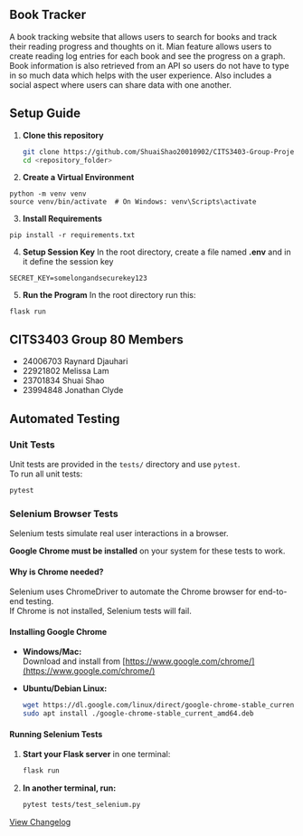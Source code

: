 ## Book Tracker 
A book tracking website that allows users to search for books and track their reading progress and thoughts on it. Mian feature allows users to create reading log entries for each book and see the progress on a graph. Book information is also retrieved from an API so users do not have to type in so much data which helps with the user experience. Also includes a social aspect where users can share data with one another. 

## Setup Guide

1. **Clone this repository**
   ```sh
   git clone https://github.com/ShuaiShao20010902/CITS3403-Group-Project
   cd <repository_folder>
   ```

2. **Create a Virtual Environment**
```
python -m venv venv
source venv/bin/activate  # On Windows: venv\Scripts\activate
```

3. **Install Requirements**
```
pip install -r requirements.txt
```

4. **Setup Session Key**
In the root directory, create a file named **.env** and in it define the session key
```
SECRET_KEY=somelongandsecurekey123
```

5. **Run the Program**
In the root directory run this:
```
flask run
```

## CITS3403 Group 80 Members
- 24006703 Raynard Djauhari
- 22921802 Melissa Lam
- 23701834 Shuai Shao
- 23994848 Jonathan Clyde

## Automated Testing

### Unit Tests

Unit tests are provided in the `tests/` directory and use `pytest`.  
To run all unit tests:

```sh
pytest
```

### Selenium Browser Tests

Selenium tests simulate real user interactions in a browser.

**Google Chrome must be installed** on your system for these tests to work.

#### Why is Chrome needed?

Selenium uses ChromeDriver to automate the Chrome browser for end-to-end testing.  
If Chrome is not installed, Selenium tests will fail.

#### Installing Google Chrome

- **Windows/Mac:**  
  Download and install from [https://www.google.com/chrome/](https://www.google.com/chrome/)

- **Ubuntu/Debian Linux:**
  ```sh
  wget https://dl.google.com/linux/direct/google-chrome-stable_current_amd64.deb
  sudo apt install ./google-chrome-stable_current_amd64.deb
  ```

#### Running Selenium Tests

1. **Start your Flask server** in one terminal:
    ```sh
    flask run
    ```
2. **In another terminal, run:**
    ```sh
    pytest tests/test_selenium.py
    ```


[View Changelog](./CHANGELOGS.md)